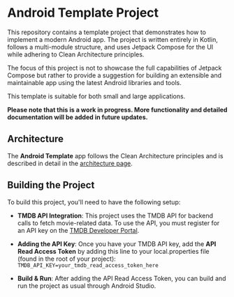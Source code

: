 # Android Template Project

This repository contains a template project that demonstrates how to implement a modern Android app. The project is written entirely in Kotlin, follows a multi-module structure, and uses Jetpack Compose for the UI while adhering to Clean Architecture principles.

The focus of this project is not to showcase the full capabilities of Jetpack Compose but rather to provide a suggestion for building an extensible and maintainable app using the latest Android libraries and tools.

This template is suitable for both small and large applications. 

**Please note that this is a work in progress. More functionality and detailed documentation will be added in future updates.**

## Architecture
The **Android Template** app follows the Clean Architecture principles
and is described in detail in the
[architecture page](docs/ARCHITECTURE.md).

## Building the Project

To build this project, you'll need to have the following setup:

- **TMDB API Integration**:
This project uses the TMDB API for backend calls to fetch movie-related data. To use the API, you must register for an API key on the [TMDB Developer Portal](https://developer.themoviedb.org/docs/getting-started).

- **Adding the API Key**:
Once you have your TMDB API key, add the **API Read Access Token** by adding this line to your local.properties file (found in the root of your project): `TMDB_API_KEY=your_tmdb_read_access_token_here`

- **Build & Run**:
After adding the API Read Access Token, you can build and run the project as usual through Android Studio.
